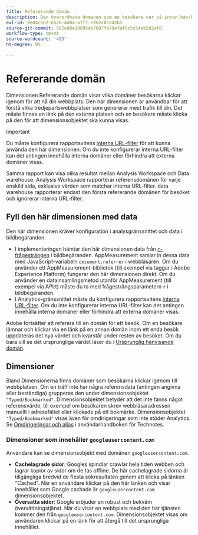 ```yaml
---
title: Refererande domän
description: Den överordnade domänen som en besökare var på innan han/hon klickade igenom till din plats.
exl-id: 9e04cb62-6526-4d84-aff7-c962c0ce42b5
source-git-commit: 562ed0e190954b7687fa79efaf5c5c54eb202af8
workflow-type: tm+mt
source-wordcount: '493'
ht-degree: 0%

---
```


# Refererande domän

Dimensionen Refererande domän visar vilka domäner besökarna klickar igenom för att nå din webbplats. Den här dimensionen är användbar för att förstå vilka tredjepartswebbplatser som genererar mest trafik till din. Det måste finnas en länk på den externa platsen och en besökare måste klicka på den för att dimensionsobjektet ska kunna visas.

>[!IMPORTANT]
>
>Du måste konfigurera rapportsvitens [interna URL-filter](/help/admin/admin/internal-url-filter-admin.md) för att kunna använda den här dimensionen. Om du inte konfigurerar interna URL-filter kan det antingen innehålla interna domäner eller förhindra att externa domäner visas.

Samma rapport kan visa olika resultat mellan Analysis Workspace och Data warehouse. Analysis Workspace rapporterar referensdomänen för varje enskild sida, exklusive värden som matchar interna URL-filter. data warehouse rapporterar endast den första refererande domänen för besöket och ignorerar interna URL-filter.

## Fyll den här dimensionen med data

Den här dimensionen kräver konfiguration i analysgränssnittet och data i bildbegäranden.

* I implementeringen hämtar den här dimensionen data från [`r`-frågesträngen](/help/implement/validate/query-parameters.md) i bildbegäranden. AppMeasurement samlar in dessa data med JavaScript-variabeln `document.referrer` i webbläsaren. Om du använder ett AppMeasurement-bibliotek (till exempel via taggar i Adobe Experience Platform) fungerar den här dimensionen direkt. Om du använder en datainsamlingsmetod utanför AppMeasurement (till exempel via API:t) måste du ta med frågesträngsparametern `r` i bildbegäranden.
* I Analytics-gränssnittet måste du konfigurera rapportsvitens [interna URL-filter](/help/admin/admin/internal-url-filter-admin.md). Om du inte konfigurerar interna URL-filter kan det antingen innehålla interna domäner eller förhindra att externa domäner visas.

Adobe fortsätter att referera till en domän för ett besök. Om en besökare lämnar och klickar via en länk på en annan domän inom ett enda besök uppdateras det nya värdet och kvarstår under resten av besöket. Om du bara vill se det ursprungliga värdet läser du i [Ursprunglig hänvisande domän](original-referring-domain.md).

## Dimensioner

Bland Dimensionerna finns domäner som besökarna klickar igenom till webbplatsen. Om en träff inte har några referensdata (antingen angivna eller beständiga) grupperas den under dimensionsobjektet `"Typed/Bookmarked"`. Dimensionsobjektet betyder att det inte fanns något referensvärde, till exempel om besökaren skrev webbläsaradressen manuellt i adressfältet eller klickade på ett bokmärke. Dimensionsobjektet `"Typed/Bookmarked"` visas även för omdirigeringar som inte stöder Analytics. Se [Omdirigeringar och alias](/help/technotes/redirects.md) i användarhandboken för Technotes.

### Dimensioner som innehåller `googleusercontent.com`

Användare kan se dimensionsobjekt med domänen `googleusercontent.com`.

* **Cachelagrade sidor**: Googles spindlar crawlar hela tiden webben och lagrar kopior av sidor om de tas offline. De här cachelagrade sidorna är tillgängliga bredvid de flesta sökresultaten genom att klicka på länken &quot;Cached&quot;. När en användare klickar på den här länken och visar innehållet som Google cachade är `googleusercontent.com` dimensionsobjektet.
* **Översatta sidor**: Google erbjuder en robust och bekväm översättningstjänst. När du visar en webbplats med den här tjänsten kommer den från `googleusercontent.com`. Dimensionsobjektet visas om användaren klickar på en länk för att återgå till det ursprungliga innehållet.
